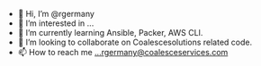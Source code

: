 - 👋 Hi, I’m @rgermany
- 👀 I’m interested in ...
- 🌱 I’m currently learning Ansible, Packer, AWS CLI.
- 💞️ I’m looking to collaborate on Coalescesolutions related code.
- 📫 How to reach me ...rgermany@coalesceservices.com

<!---
rgermany/rgermany is a ✨ special ✨ repository because its `README.md` (this file) appears on your GitHub profile.
You can click the Preview link to take a look at your changes.
--->
